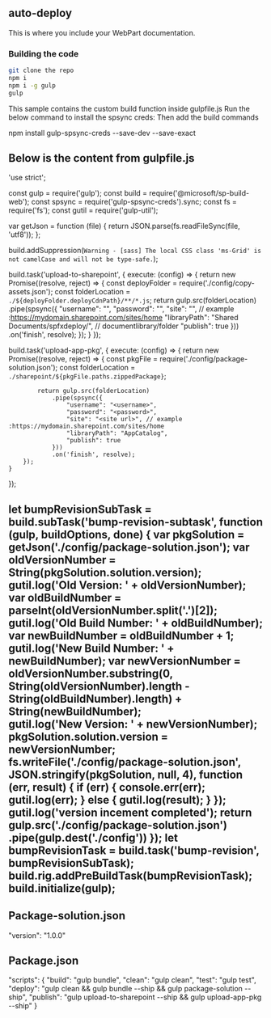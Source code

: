 ## auto-deploy

This is where you include your WebPart documentation.

### Building the code

```bash
git clone the repo
npm i
npm i -g gulp
gulp
```
This sample contains the custom build function inside gulpfile.js 
Run the below command to install the spsync creds: Then add the build commands

npm install gulp-spsync-creds --save-dev --save-exact

Below is the content from gulpfile.js
----------------------------------------
'use strict';

const gulp = require('gulp');
const build = require('@microsoft/sp-build-web');
const spsync = require('gulp-spsync-creds').sync;
const fs = require('fs');
const gutil = require('gulp-util');

var getJson = function (file) {
    return JSON.parse(fs.readFileSync(file, 'utf8'));
};

build.addSuppression(`Warning - [sass] The local CSS class 'ms-Grid' is not camelCase and will not be type-safe.`);

build.task('upload-to-sharepoint', {
    execute: (config) => {
        return new Promise((resolve, reject) => {
            const deployFolder = require('./config/copy-assets.json');
            const folderLocation = `./${deployFolder.deployCdnPath}/**/*.js`;
            return gulp.src(folderLocation)
                .pipe(spsync({
                    "username": "<username>",
                    "password": "<password>",
                    "site": "<site url>", // example :https://mydomain.sharepoint.com/sites/home
                    "libraryPath": "Shared Documents/spfxdeploy/", // documentlibrary/folder
                    "publish": true
                }))
                .on('finish', resolve);
        });
    }
});

build.task('upload-app-pkg', {
    execute: (config) => {
        return new Promise((resolve, reject) => {
            const pkgFile = require('./config/package-solution.json');
            const folderLocation = `./sharepoint/${pkgFile.paths.zippedPackage}`;

            return gulp.src(folderLocation)
                .pipe(spsync({
                    "username": "<username>",
                    "password": "<password>",
                    "site": "<site url>", // example :https://mydomain.sharepoint.com/sites/home
                    "libraryPath": "AppCatalog",
                    "publish": true
                }))
                .on('finish', resolve);
        });
    }
});

let bumpRevisionSubTask = build.subTask('bump-revision-subtask', function (gulp, buildOptions, done) {
    var pkgSolution = getJson('./config/package-solution.json');
    var oldVersionNumber = String(pkgSolution.solution.version);
    gutil.log('Old Version: ' + oldVersionNumber);
    var oldBuildNumber = parseInt(oldVersionNumber.split('.')[2]);
    gutil.log('Old Build Number: ' + oldBuildNumber);
    var newBuildNumber = oldBuildNumber + 1;
    gutil.log('New Build Number: ' + newBuildNumber);
    var newVersionNumber = oldVersionNumber.substring(0, String(oldVersionNumber).length - String(oldBuildNumber).length) + String(newBuildNumber);
    gutil.log('New Version: ' + newVersionNumber);
    pkgSolution.solution.version = newVersionNumber;
    fs.writeFile('./config/package-solution.json', JSON.stringify(pkgSolution, null, 4), function (err, result) {
        if (err) {
            console.err(err);
            gutil.log(err);
        }
        else {
            gutil.log(result);
        }
    });
    gutil.log('version incement completed');
    return gulp.src('./config/package-solution.json')
        .pipe(gulp.dest('./config'))
});
let bumpRevisionTask = build.task('bump-revision', bumpRevisionSubTask);
build.rig.addPreBuildTask(bumpRevisionTask);
build.initialize(gulp);
------------------------------------------------------------------------------

Package-solution.json
------------------
"version": "1.0.0"

Package.json
----------
"scripts": {
    "build": "gulp bundle",
    "clean": "gulp clean",
    "test": "gulp test",
    "deploy": "gulp clean && gulp bundle --ship && gulp package-solution --ship",
    "publish": "gulp upload-to-sharepoint --ship && gulp upload-app-pkg --ship"
  }

